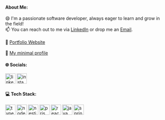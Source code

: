 #### About Me:
😄  I'm a passionate software developer, always eager to learn and grow in the field! 
<br>
📫 You can reach out to me via <a href="https://www.linkedin.com/in/aleaguiard" target="_blank">LinkedIn</a> or drop me an <a href="mailto:aleaguiard@hotmail.com">Email</a>.
<br>
<br>
🔗 <a href="https://aleaguiard.vercel.app" target="_blank" >Portfolio Website</a>
<br>
<br>
🔗 <a href="https://aleaguiard.github.io/" target="_blank" >My minimal profile</a>


#### 🌐 Socials:
<div align="left">
  <a href="https://linkedin.com/in/aleaguiard"><img src="https://skillicons.dev/icons?i=linkedin" width="32" height="32" alt="linkedin logo" /></a>
  <a href="https://instagram.com/aleaguiard"><img src="https://skillicons.dev/icons?i=instagram" width="32" height="32" alt="instagram logo" /></a>
</div>

#### 💻 Tech Stack:
<div align="left">
  <img src="https://skillicons.dev/icons?i=ts" height="32" alt="typescript logo"  />
  <img src="https://skillicons.dev/icons?i=nodejs" height="32" alt="nodejs logo"  />
  <img src="https://skillicons.dev/icons?i=nestjs" height="32" alt="nestjs logo"  />
  <img src="https://skillicons.dev/icons?i=prisma" height="32" alt="prisma logo"  />
  <img src="https://skillicons.dev/icons?i=react" height="32" alt="react logo"  />
  <img src="https://skillicons.dev/icons?i=java" height="32" alt="java logo"  />
  <img src="https://skillicons.dev/icons?i=spring" height="32" alt="spring logo"  />

</div>
